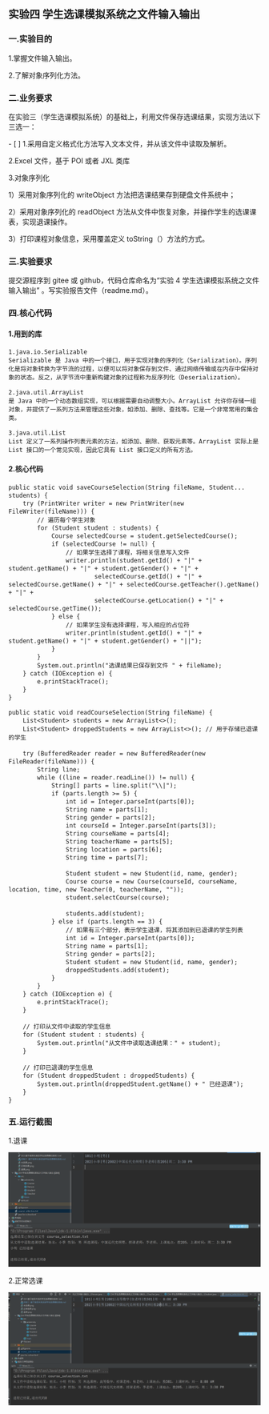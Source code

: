 ##  实验四	学生选课模拟系统之文件输入输出

### 一.实验目的

1.掌握文件输入输出。 

2.了解对象序列化方法。

### 二.业务要求

在实验三（学生选课模拟系统）的基础上，利用文件保存选课结果，实现方法以下三选一： 

\- [ ]  1.采用自定义格式化方法写入文本文件，并从该文件中读取及解析。

2.Excel 文件，基于 POI 或者 JXL 类库 

3.对象序列化 

  1）采用对象序列化的 writeObject 方法把选课结果存到硬盘文件系统中； 

  2）采用对象序列化的 readObject 方法从文件中恢复对象，并操作学生的选课课表，实现退课操作。 

  3）打印课程对象信息，采用覆盖定义 toString（）方法的方式。 

### 三.实验要求

提交源程序到 gitee 或 github，代码仓库命名为“实验 4 学生选课模拟系统之文件输入输出” 。写实验报告文件（readme.md）。

### 四.核心代码

#### 1.用到的库

```
1.java.io.Serializable
Serializable 是 Java 中的一个接口，用于实现对象的序列化（Serialization）。序列化是将对象转换为字节流的过程，以便可以将对象保存到文件、通过网络传输或在内存中保持对象的状态。反之，从字节流中重新构建对象的过程称为反序列化（Deserialization）。
```

```
2.java.util.ArrayList
是 Java 中的一个动态数组实现，可以根据需要自动调整大小。ArrayList 允许你存储一组对象，并提供了一系列方法来管理这些对象，如添加、删除、查找等。它是一个非常常用的集合类。
```

```
3.java.util.List
List 定义了一系列操作列表元素的方法，如添加、删除、获取元素等。ArrayList 实际上是 List 接口的一个常见实现，因此它具有 List 接口定义的所有方法。
```

#### 2.核心代码

```
public static void saveCourseSelection(String fileName, Student... students) {
    try (PrintWriter writer = new PrintWriter(new FileWriter(fileName))) {
        // 遍历每个学生对象
        for (Student student : students) {
            Course selectedCourse = student.getSelectedCourse();
            if (selectedCourse != null) {
                // 如果学生选择了课程，将相关信息写入文件
                writer.println(student.getId() + "|" + student.getName() + "|" + student.getGender() + "|" +
                        selectedCourse.getId() + "|" + selectedCourse.getName() + "|" + selectedCourse.getTeacher().getName() + "|" +
                        selectedCourse.getLocation() + "|" + selectedCourse.getTime());
            } else {
                // 如果学生没有选择课程，写入相应的占位符
                writer.println(student.getId() + "|" + student.getName() + "|" + student.getGender() + "||");
            }
        }
        System.out.println("选课结果已保存到文件 " + fileName);
    } catch (IOException e) {
        e.printStackTrace();
    }
}
```

```
public static void readCourseSelection(String fileName) {
    List<Student> students = new ArrayList<>();
    List<Student> droppedStudents = new ArrayList<>(); // 用于存储已退课的学生

    try (BufferedReader reader = new BufferedReader(new FileReader(fileName))) {
        String line;
        while ((line = reader.readLine()) != null) {
            String[] parts = line.split("\\|");
            if (parts.length >= 5) {
                int id = Integer.parseInt(parts[0]);
                String name = parts[1];
                String gender = parts[2];
                int courseId = Integer.parseInt(parts[3]);
                String courseName = parts[4];
                String teacherName = parts[5];
                String location = parts[6];
                String time = parts[7];

                Student student = new Student(id, name, gender);
                Course course = new Course(courseId, courseName, location, time, new Teacher(0, teacherName, ""));
                student.selectCourse(course);

                students.add(student);
            } else if (parts.length == 3) {
                // 如果有三个部分，表示学生退课，将其添加到已退课的学生列表
                int id = Integer.parseInt(parts[0]);
                String name = parts[1];
                String gender = parts[2];
                Student student = new Student(id, name, gender);
                droppedStudents.add(student);
            }
        }
    } catch (IOException e) {
        e.printStackTrace();
    }

    // 打印从文件中读取的学生信息
    for (Student student : students) {
        System.out.println("从文件中读取选课结果：" + student);
    }

    // 打印已退课的学生信息
    for (Student droppedStudent : droppedStudents) {
        System.out.println(droppedStudent.getName() + " 已经退课");
    }
}
```

### 五.运行截图

1.退课

![](https://github.com/Byzhazha/java_for_school/blob/master/EX4%20%E5%AD%A6%E7%94%9F%E9%80%89%E8%AF%BE%E6%A8%A1%E6%8B%9F%E7%B3%BB%E7%BB%9F%E4%B9%8B%E6%96%87%E4%BB%B6%E8%BE%93%E5%85%A5%E8%BE%93%E5%87%BA/%E9%80%80%E8%AF%BE.png)

2.正常选课

![](https://github.com/Byzhazha/java_for_school/blob/master/EX4%20%E5%AD%A6%E7%94%9F%E9%80%89%E8%AF%BE%E6%A8%A1%E6%8B%9F%E7%B3%BB%E7%BB%9F%E4%B9%8B%E6%96%87%E4%BB%B6%E8%BE%93%E5%85%A5%E8%BE%93%E5%87%BA/%E6%AD%A3%E5%B8%B8%E9%80%89%E8%AF%BE.png)